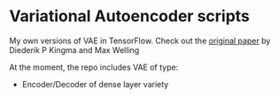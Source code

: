# Variational Autoencoder scripts
My own versions of VAE in TensorFlow. Check out the [original paper](https://arxiv.org/abs/1312.6114) by Diederik P Kingma and Max Welling

At the moment, the repo includes VAE of type:
- Encoder/Decoder of dense layer variety

